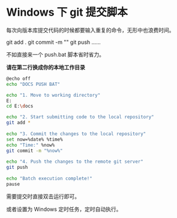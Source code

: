 # Windows 下 git 提交脚本

每次向版本库提交代码的时候都要输入重复的命令，无形中也浪费时间。

git add .    git commit -m ""     git push ......

不如直接来一个 push.bat 脚本省时省力。

**请在第二行换成你的本地工作目录**

```bash
@echo off
echo "DOCS PUSH BAT"

echo "1. Move to working directory" 
E:
cd E:\docs

echo "2. Start submitting code to the local repository"
git add *
 
echo "3. Commit the changes to the local repository"
set now=%date% %time%
echo "Time:" %now%
git commit -m "%now%"
 
echo "4. Push the changes to the remote git server"
git push
 
echo "Batch execution complete!"
pause
```

需要提交时直接双击运行即可。

或者设置为 Windows 定时任务，定时自动执行。